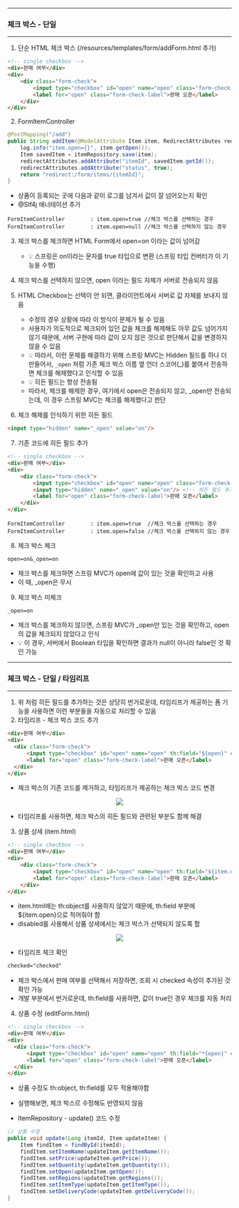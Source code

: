 -----
### 체크 박스 - 단일
-----
1. 단순 HTML 체크 박스 (/resources/templates/form/addForm.html 추가)
```html
<!-- single checkbox -->
<div>판매 여부</div>
<div>
    <div class="form-check">
        <input type="checkbox" id="open" name="open" class="form-check-input">
        <label for="open" class="form-check-label">판매 오픈</label>
    </div>
</div>
```

2. FormItemController
```java
@PostMapping("/add")
public String addItem(@ModelAttribute Item item, RedirectAttributes redirectAttributes) {
    log.info("item.open={}", item.getOpen());
    Item savedItem = itemRepository.save(item);
    redirectAttributes.addAttribute("itemId", savedItem.getId());
    redirectAttributes.addAttribute("status", true);
    return "redirect:/form/items/{itemId}";
}
```
  - 상품이 등록되는 곳에 다음과 같이 로그를 남겨서 값이 잘 넘어오는지 확인
  - @Slf4j 애너테이션 추가

```
FormItemController        : item.open=true //체크 박스를 선택하는 경우 
FormItemController        : item.open=null //체크 박스를 선택하지 않는 경우
```

3. 체크 박스를 체크하면 HTML Form에서 open=on 이라는 값이 넘어감
   - 💡 스프링은 on이라는 문자를 true 타입으로 변환 (스프링 타입 컨버터가 이 기능을 수행)

4. 체크 박스를 선택하지 않으면, open 이라는 필드 자체가 서버로 전송되지 않음
5. HTML Checkbox는 선택이 안 되면, 클라이언트에서 서버로 값 자체를 보내지 않음
   - 수정의 경우 상황에 따라 이 방식이 문제가 될 수 있음
   - 사용자가 의도적으로 체크되어 있던 값을 체크를 해제해도 아무 값도 넘어가지 않기 때문에, 서버 구현에 따라 값이 오지 않은 것으로 판단해서 값을 변경하지 않을 수 있음
   - 💡 따라서, 이런 문제를 해결하기 위해 스프링 MVC는 Hidden 필드를 하나 더 만들어서, ```_open``` 처럼 기존 체크 박스 이름 옆 언더 스코어(_)를 붙여서 전송하면 체크를 해제했다고 인식할 수 있음
   - 💡 히든 필드는 항상 전송됨
   - 따라서, 체크를 해제한 경우, 여기에서 open은 전송되지 않고, _open만 전송되는데, 이 경우 스프링 MVC는 체크를 해제했다고 판단

6. 체크 해제를 인식하기 위한 히든 필드
```html
<input type="hidden" name="_open" value="on"/>
```

7. 기존 코드에 히든 필드 추가
```html
<!-- single checkbox -->
<div>판매 여부</div>
<div>
    <div class="form-check">
        <input type="checkbox" id="open" name="open" class="form-check-input">
        <input type="hidden" name="_open" value="on"/> <!-- 히든 필드 추가 -->
        <label for="open" class="form-check-label">판매 오픈</label>
    </div>
</div>
```
```
FormItemController        : item.open=true  //체크 박스를 선택하는 경우 
FormItemController        : item.open=false //체크 박스를 선택하지 않는 경우
```

8. 체크 박스 체크
```
open=on&_open=on
```
  - 체크 박스를 체크하면 스프링 MVC가 open에 값이 있는 것을 확인하고 사용
  - 이 때, _open은 무시

9. 체크 박스 미체크
```
_open=on
```
  - 체크 박스를 체크하지 않으면, 스프링 MVC가 _open만 있는 것을 확인하고, open의 값을 체크되지 않았다고 인식
  - 💡 이 경우, 서버에서 Boolean 타입을 확인하면 결과가 null이 아니라 false인 것 확인 가능

-----
### 체크 박스 - 단일 / 타임리프
-----
1. 위 처럼 히든 필드를 추가하는 것은 상당히 번거로운데, 타임리프가 제공하는 폼 기능을 사용하면 이런 부분들을 자동으로 처리할 수 있음
2. 타임리프 - 체크 박스 코드 추가
```html
<div>판매 여부</div>
<div>
  <div class="form-check">
      <input type="checkbox" id="open" name="open" th:field="${open}" class="form-check-input">
      <label for="open" class="form-check-label">판매 오픈</label>
  </div>
</div>
```

  - 체크 박스의 기존 코드를 제거하고, 타임리프가 제공하는 체크 박스 코드 변경

<div align="center">
<img src="https://github.com/sooyounghan/Spring/assets/34672301/d3fd8369-9758-46da-8e98-5d1f37e6a41e">
</div>

  - 타임리프를 사용하면, 체크 박스의 히든 필드와 관련된 부분도 함께 해결

3. 상품 상세 (item.html)
```html
<!-- single checkbox -->
<div>판매 여부</div>
<div>
    <div class="form-check">
        <input type="checkbox" id="open" name="open" th:field="${item.open}" class="form-check-input" disabled> 
        <label for="open" class="form-check-label">판매 오픈</label>
    </div>
</div>
```
  - item.html에는 th:object를 사용하지 않았기 때문에, th:field 부분에 ${item.open}으로 적어줘야 함
  - disabled를 사용해서 상품 상세에서는 체크 박스가 선택되지 않도록 함

<div align="center">
<img src="https://github.com/sooyounghan/Spring/assets/34672301/ca33b970-0bbe-4e08-bb41-eea71c780ea8">
</div>

  - 타임리프 체크 확인
```html
checked="checked"
```
  - 체크 박스에서 판매 여부를 선택해서 저장하면, 조회 시 checked 속성이 추가된 것 확인 가능
  - 개발 부분에서 번거로운데, th:field를 사용하면, 값이 true인 경우 체크를 자동 처리

4. 상품 수정 (editForm.html)
```html
<!-- single checkbox -->
<div>판매 여부</div>
<div>
  <div class="form-check">
      <input type="checkbox" id="open" name="open" th:field="*{open}" class="form-check-input">
      <label for="open" class="form-check-label">판매 오픈</label>
  </div>
</div>
```
  - 상품 수정도 th:object, th:field를 모두 적용해야함
  - 실행해보면, 체크 박스르 수정해도 반영되지 않음

  - ItemRepository - update() 코드 수정
```java
// 상품 수정
public void update(Long itemId, Item updateItem) {
    Item findItem = findById(itemId);
    findItem.setItemName(updateItem.getItemName());
    findItem.setPrice(updateItem.getPrice());
    findItem.setQuantity(updateItem.getQuantity());
    findItem.setOpen(updateItem.getOpen());
    findItem.setRegions(updateItem.getRegions());
    findItem.setItemType(updateItem.getItemType());
    findItem.setDeliveryCode(updateItem.getDeliveryCode());
}
```

